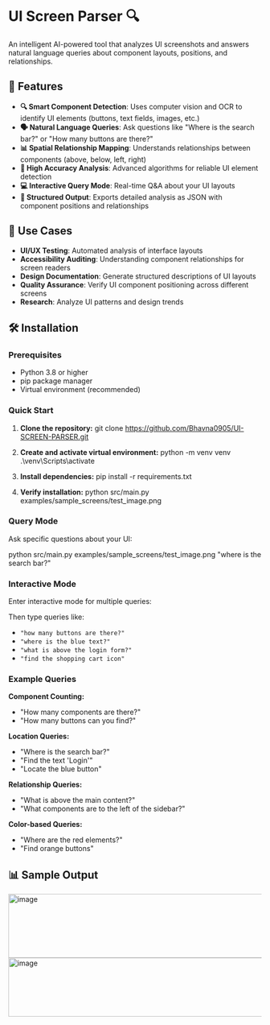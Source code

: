 # UI Screen Parser 🔍

An intelligent AI-powered tool that analyzes UI screenshots and answers natural language queries about component layouts, positions, and relationships.



## 🚀 Features

- **🔍 Smart Component Detection**: Uses computer vision and OCR to identify UI elements (buttons, text fields, images, etc.)
- **🗣️ Natural Language Queries**: Ask questions like "Where is the search bar?" or "How many buttons are there?"
- **📊 Spatial Relationship Mapping**: Understands relationships between components (above, below, left, right)
- **🎯 High Accuracy Analysis**: Advanced algorithms for reliable UI element detection
- **💻 Interactive Query Mode**: Real-time Q&A about your UI layouts
- **📄 Structured Output**: Exports detailed analysis as JSON with component positions and relationships

## 🎯 Use Cases

- **UI/UX Testing**: Automated analysis of interface layouts
- **Accessibility Auditing**: Understanding component relationships for screen readers
- **Design Documentation**: Generate structured descriptions of UI layouts
- **Quality Assurance**: Verify UI component positioning across different screens
- **Research**: Analyze UI patterns and design trends

## 🛠️ Installation

### Prerequisites

- Python 3.8 or higher
- pip package manager
- Virtual environment (recommended)

### Quick Start

1. **Clone the repository:**
git clone https://github.com/Bhavna0905/UI-SCREEN-PARSER.git

3. **Create and activate virtual environment:**
python -m venv venv
.\venv\Scripts\activate

5. **Install dependencies:**
pip install -r requirements.txt

6. **Verify installation:**
python src/main.py examples/sample_screens/test_image.png



### Query Mode

Ask specific questions about your UI:

python src/main.py examples/sample_screens/test_image.png "where is the search bar?"



### Interactive Mode

Enter interactive mode for multiple queries:


Then type queries like:
- `"how many buttons are there?"`
- `"where is the blue text?"`
- `"what is above the login form?"`
- `"find the shopping cart icon"`

### Example Queries

**Component Counting:**
- "How many components are there?"
- "How many buttons can you find?"

**Location Queries:**
- "Where is the search bar?"
- "Find the text 'Login'"
- "Locate the blue button"

**Relationship Queries:**
- "What is above the main content?"
- "What components are to the left of the sidebar?"

**Color-based Queries:**
- "Where are the red elements?"
- "Find orange buttons"

## 📊 Sample Output
<img width="1763" height="127" alt="image" src="https://github.com/user-attachments/assets/14af5fcc-247a-4526-bf20-55348f053732" />
<img width="1799" height="117" alt="image" src="https://github.com/user-attachments/assets/276942ca-18d0-4113-9cfe-0c682409f619" />


